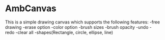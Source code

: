 # AmbCanvas
This is a simple drawing canvas which supports the following features:
-free drawing
-erase option
-color option
-brush sizes
-brush opacity
-undo
-redo
-clear all
-shapes(Rectangle, circle, ellipse, line)
